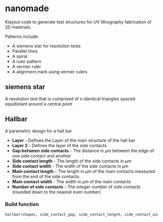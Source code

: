 # nanomade
Klayout code to generate test structures for UV lithography fabrication of 2D materials.

Patterns include:
- A siemens star for resolution tests
- Parallel lines
- A spiral
- A ruler pattern
- A vernier ruler
- A alignment mark using vernier rulers


## siemens star
A resolution test that is comprised of n identical triangles spaced equidistant around a central point



## Hallbar 
A parametric design for a hall bar 

- **Layer** - Defines the Layer of the main structure of the hall bar
- **Layer 2** - Defines the layer of the side contacts
- **Gap between side contacts** - The distance in $\mu m$ between the edge of one side contact and another
- **Side contact length** - The length of the side contacts in $\mu m$
- **Side contact width** - The width of the side contacts in $\mu m$ 
- **Main contact length** - The length in $\mu m$ of the main contacts measured from the end of the side contacts.
- **Main contact width** - The width in $\mu m$ of the main contacts
- **Number of side contacts** - The integer number of side contacts (rounded down to the nearest even number) 

### Build function 

```python
hallbar(shapes, side_contact_gap, side_contact_length, side_contact_width, main_contact_length, main_contact_width, transform=pya.DTrans(0, False, 0, 0), n_side_contacts=4)
```
